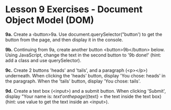 # Lesson 9 Exercises - Document Object Model (DOM)

**9a.** Create a ‹button>9a</button>. Use document.querySelector("button')
to get the button from the page, and then display it in the console.

**9b.** Continuing from 9a, create another button \<button\>9b\</button\> below. Using JavaScript, change the text in the second button to 
'9b done!' (hint: add a class and use querySelector).

**9c.** Create 2 buttons 'heads' and 'tails', and a paragraph (\<p\>\</p\>) underneath. When clicking the 'heads' button, display
'You chose: heads' in the paragraph. When the 'tails' button, display 'You chose: tails'.

**9d.** Create a text box (\<input\>) and a submit button. When clicking 'Submit', display "Your name is: ${text}' on the page
(${text} = the text inside the text box) (hint: use value to get the text inside an \<input\>).
